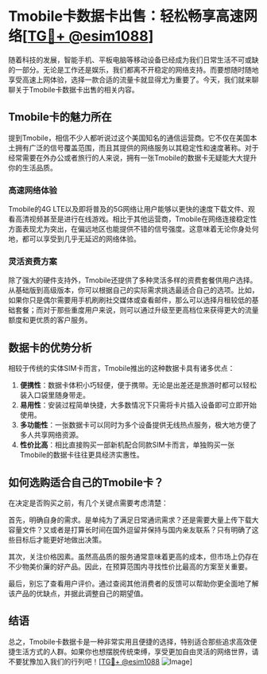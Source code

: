 # Tmobile卡数据卡出售：轻松畅享高速网络[[TG💪+ @esim1088](https://t.me/s/esim1088)]

随着科技的发展，智能手机、平板电脑等移动设备已经成为我们日常生活不可或缺的一部分。无论是工作还是娱乐，我们都离不开稳定的网络支持。而要想随时随地享受高速上网体验，选择一款合适的流量卡就显得尤为重要了。今天，我们就来聊聊关于Tmobile卡数据卡出售的相关内容。

## Tmobile卡的魅力所在

提到Tmobile，相信不少人都听说过这个美国知名的通信运营商。它不仅在美国本土拥有广泛的信号覆盖范围，而且其提供的网络服务以其稳定性和速度著称。对于经常需要在外办公或者旅行的人来说，拥有一张Tmobile的数据卡无疑能大大提升你的生活品质。

### 高速网络体验

Tmobile的4G LTE以及即将普及的5G网络让用户能够以更快的速度下载文件、观看高清视频甚至是进行在线游戏。相比于其他运营商，Tmobile在网络连接稳定性方面表现尤为突出，在偏远地区也能提供不错的信号强度。这意味着无论你身处何地，都可以享受到几乎无延迟的网络体验。

### 灵活资费方案

除了强大的硬件支持外，Tmobile还提供了多种灵活多样的资费套餐供用户选择。从基础版到高级版本，你可以根据自己的实际需求挑选最适合自己的选项。比如，如果你只是偶尔需要用手机刷刷社交媒体或查看邮件，那么可以选择月租较低的基础套餐；而对于那些重度用户来说，则可以通过升级至更高档位来获得更大的流量额度和更优质的客户服务。

## 数据卡的优势分析

相较于传统的实体SIM卡而言，Tmobile推出的这种数据卡具有诸多优点：

1. **便携性**：数据卡体积小巧轻便，便于携带。无论是出差还是旅游时都可以轻松装入口袋里随身带走。
2. **易用性**：安装过程简单快捷，大多数情况下只需将卡片插入设备即可立即开始使用。
3. **多功能性**：一张数据卡可以同时为多个设备提供无线热点服务，极大地方便了多人共享网络资源。
4. **性价比高**：相比直接购买一部新机配合同款SIM卡而言，单独购买一张Tmobile的数据卡往往更具经济实惠性。

## 如何选购适合自己的Tmobile卡？

在决定是否购买之前，有几个关键点需要考虑清楚：

首先，明确自身的需求。是单纯为了满足日常通讯需求？还是需要大量上传下载大容量文件？又或者是打算长时间在国外逗留并保持与国内亲友联系？只有明确了这些目标后才能更好地做出决策。

其次，关注价格因素。虽然高品质的服务通常意味着更高的成本，但市场上仍存在不少物美价廉的好产品。因此，在预算范围内寻找性价比最高的方案至关重要。

最后，别忘了查看用户评价。通过查阅其他消费者的反馈可以帮助你更全面地了解该产品的优缺点，并据此调整自己的期望值。

## 结语

总之，Tmobile卡数据卡是一种非常实用且便捷的选择，特别适合那些追求高效便捷生活方式的人群。如果你也想摆脱传统束缚，享受更加自由灵活的网络世界，请不要犹豫加入我们的行列吧！[[TG💪+ @esim1088](https://t.me/s/esim1088) ![Image](https://i.postimg.cc/4NQfJmqS/Snipaste-2025-05-13-00-14-12.png)]